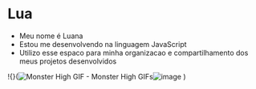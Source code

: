 # Lua
- Meu nome é Luana
- Estou me desenvolvendo na linguagem JavaScript
- Utilizo esse espaco para minha organizacao e compartilhamento dos meus projetos desenvolvidos

!{}(<img src="https://media1.tenor.com/m/XsqXzNKIEjsAAAAC/monster-high.gif" alt="Monster High GIF - Monster High GIFs"/>![image](https://github.com/Luamoura-1/Lua/assets/172058040/9740df28-a8e4-4ef5-a88e-dd0ade47203b)
)
